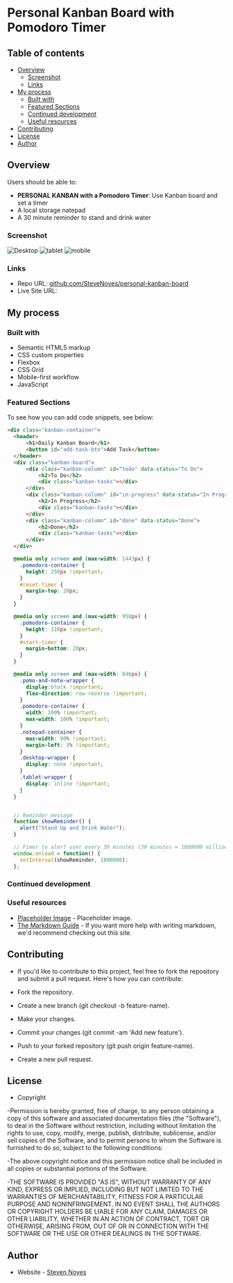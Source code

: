 # Personal Kanban Board with Pomodoro Timer

## Table of contents

- [Overview](#overview)
  - [Screenshot](#screenshot)
  - [Links](#links)
- [My process](#my-process)
  - [Built with](#built-with)
  - [Featured Sections](#featured-sections)
  - [Continued development](#continued-development)
  - [Useful resources](#useful-resources)
- [Contributing](#contributing)
- [License](#license)
- [Author](#author)

## Overview

Users should be able to:

- **PERSONAL KANBAN with a Pomodoro Timer**: Use Kanban board and set a timer
- A local storage natepad
- A 30 minute reminder to stand and drink water


### Screenshot

![Desktop](./images/desktop-view.png)
![tablet](./images/tablet-view.png)
![mobile](./images/mobile-view.png)

### Links

- Repo URL: [github.com/SteveNoyes/personal-kanban-board](https://github.com/SteveNoyes/personal-kanban-board)
- Live Site URL: []()

## My process

### Built with

- Semantic HTML5 markup
- CSS custom properties
- Flexbox
- CSS Grid
- Mobile-first workflow
- JavaScript

### Featured Sections

To see how you can add code snippets, see below:

```html
<div class="kanban-container">
  <header>
      <h1>Daily Kanban Board</h1>
      <button id="add-task-btn">Add Task</button>
  </header>
  <div class="kanban-board">
      <div class="kanban-column" id="todo" data-status="To Do">
          <h2>To Do</h2>
          <div class="kanban-tasks"></div>
      </div>
      <div class="kanban-column" id="in-progress" data-status="In Progress">
          <h2>In Progress</h2>
          <div class="kanban-tasks"></div>
      </div>
      <div class="kanban-column" id="done" data-status="Done">
          <h2>Done</h2>
          <div class="kanban-tasks"></div>
      </div>
  </div>
```

```css
  @media only screen and (max-width: 1443px) {
    .pomodoro-container {
      height: 250px !important;
    }
    #reset-timer {
      margin-top: 20px;
    }
  }

  @media only screen and (max-width: 958px) {
    .pomodoro-container {
      height: 310px !important;
    }
    #start-timer {
      margin-bottom: 20px;
    }
  }

  @media only screen and (max-width: 846px) {
    .pomo-and-note-wrapper {
      display:block !important;
      flex-direction: row-reverse !important;
    }
    .pomodoro-container {
      width: 100% !important;
      max-width: 100% !important;
    }
    .notepad-container {
      max-width: 90% !important;
      margin-left: 3% !important;
    }
    .desktop-wrapper {
      display: none !important;
    }
    .tablet-wrapper {
      display: inline !important;
    }
  }
```

```js

  // Reminder message
  function showReminder() {
    alert("Stand Up and Drink Water");
  }

  // Fimer to alert user every 30 minutes (30 minutes = 1800000 milliseconds)
  window.onload = function() {
    setInterval(showReminder, 1800000);
  };

```

### Continued development

### Useful resources

- [Placeholder Image](https://placehold.co/600x400) - Placeholder image. 
- [The Markdown Guide](https://www.markdownguide.org/) - If you want more help with writing markdown, we'd recommend checking out this site.

## Contributing

- If you'd like to contribute to this project, feel free to fork the repository and submit a pull request. Here's how you can contribute:

- Fork the repository.
- Create a new branch (git checkout -b feature-name).
- Make your changes.
- Commit your changes (git commit -am 'Add new feature').
- Push to your forked repository (git push origin feature-name).
- Create a new pull request.

## License

- Copyright 

-Permission is hereby granted, free of charge, to any person obtaining a copy of this software and associated documentation files (the "Software"), to deal in the Software without restriction, including without limitation the rights to use, copy, modify, merge, publish, distribute, sublicense, and/or sell copies of the Software, and to permit persons to whom the Software is furnished to do so, subject to the following conditions:

-The above copyright notice and this permission notice shall be included in all copies or substantial portions of the Software.

-THE SOFTWARE IS PROVIDED "AS IS", WITHOUT WARRANTY OF ANY KIND, EXPRESS OR IMPLIED, INCLUDING BUT NOT LIMITED TO THE WARRANTIES OF MERCHANTABILITY, FITNESS FOR A PARTICULAR PURPOSE AND NONINFRINGEMENT. IN NO EVENT SHALL THE AUTHORS OR COPYRIGHT HOLDERS BE LIABLE FOR ANY CLAIM, DAMAGES OR OTHER LIABILITY, WHETHER IN AN ACTION OF CONTRACT, TORT OR OTHERWISE, ARISING FROM, OUT OF OR IN CONNECTION WITH THE SOFTWARE OR THE USE OR OTHER DEALINGS IN THE SOFTWARE.

## Author

- Website - [Steven Noyes](https://www.stevenmnoyes.com)